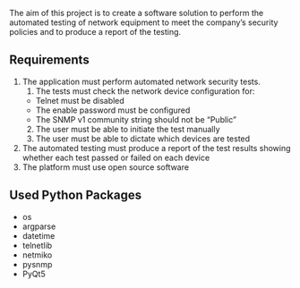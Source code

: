The aim of this project is to create a software solution to perform  the automated testing of network equipment to meet the company’s  security policies and to produce a report of the testing.

## Requirements

1. The application must perform automated network security tests.
   1. The tests must check the network device configuration for:
   - Telnet must be disabled
   - The enable password must be configured
   - The SNMP v1 community string should not be “Public”
   2. The user must be able to initiate the test manually
   3. The user must be able to dictate which devices are tested
2. The automated testing must produce a report of the test results showing whether each test passed or failed on each device
3. The platform must use open source software

## Used Python Packages

- os
- argparse
- datetime
- telnetlib
- netmiko
- pysnmp
- PyQt5
